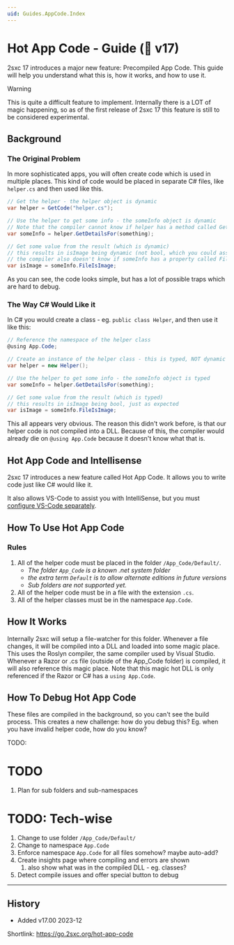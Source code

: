 ```yaml
---
uid: Guides.AppCode.Index
---
```


# Hot App Code - Guide (🌟 v17)

2sxc 17 introduces a major new feature: Precompiled App Code.
This guide will help you understand what this is, how it works, and how to use it.

> [!WARNING]
> This is quite a difficult feature to implement.
> Internally there is a LOT of magic happening,
> so as of the first release of 2sxc 17 this feature is still to be considered experimental.

## Background

### The Original Problem

In more sophisticated apps, you will often create code which is used in multiple places.
This kind of code would be placed in separate C# files, like `helper.cs` and then used like this.

```c#
// Get the helper - the helper object is dynamic
var helper = GetCode("helper.cs");

// Use the helper to get some info - the someInfo object is dynamic
// Note that the compiler cannot know if helper has a method called GetDetailsFor
var someInfo = helper.GetDetailsFor(something);

// Get some value from the result (which is dynamic)
// this results in isImage being dynamic (not bool, which you could assume)
// the compiler also doesn't know if someInfo has a property called FileIsImage
var isImage = someInfo.FileIsImage;
```

As you can see, the code looks simple, but has a lot of possible traps which are hard to debug.

### The Way C# Would Like it

In C# you would create a class - eg. `public class Helper`, and then use it like this:

```c#
// Reference the namespace of the helper class
@using App.Code;

// Create an instance of the helper class - this is typed, NOT dynamic
var helper = new Helper();

// Use the helper to get some info - the someInfo object is typed
var someInfo = helper.GetDetailsFor(something);

// Get some value from the result (which is typed)
// this results in isImage being bool, just as expected
var isImage = someInfo.FileIsImage;
```

This all appears very obvious.
The reason this didn't work before, is that our helper code is not compiled into a DLL.
Because of this, the compiler would already die on `@using App.Code` because it doesn't know what that is.

## Hot App Code and Intellisense

2sxc 17 introduces a new feature called Hot App Code.
It allows you to write code just like C# would like it.

It also allows VS-Code to assist you with IntelliSense,
but you must [configure VS-Code separately](xref:Guides.VsCode.Index).

## How To Use Hot App Code

### Rules

1. All of the helper code must be placed in the folder `/App_Code/Default/`.
    * _The folder `App_Code` is a known .net system folder_
    * _the extra term `Default` is to allow alternate editions in future versions_
    * _Sub folders are not supported yet._
1. All of the helper code must be in a file with the extension `.cs`.
1. All of the helper classes must be in the namespace `App.Code`.

## How It Works

Internally 2sxc will setup a file-watcher for this folder.
Whenever a file changes, it will be compiled into a DLL and loaded into some magic place.
This uses the Roslyn compiler, the same compiler used by Visual Studio.
Whenever a Razor or .cs file (outside of the App_Code folder) is compiled, it will also reference this magic place.
Note that this magic hot DLL is only referenced if the Razor or C# has a `using App.Code`.

## How To Debug Hot App Code

These files are compiled in the background, so you can't see the build process.
This creates a new challenge: how do you debug this?
Eg. when you have invalid helper code, how do you know?

TODO:


# TODO

1. Plan for sub folders and sub-namespaces


# TODO: Tech-wise

1. Change to use folder `/App_Code/Default/`
1. Change to namespace `App.Code`
1. Enforce namespace `App.Code` for all files somehow? maybe auto-add?
1. Create insights page where compiling and errors are shown
    1. also show what was in the compiled DLL - eg. classes?
1. Detect compile issues and offer special button to debug


---

## History

* Added v17.00 2023-12

Shortlink: <https://go.2sxc.org/hot-app-code>
